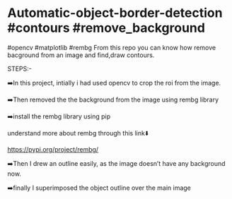 # Automatic-object-border-detection #contours #remove_background
#opencv #matplotlib #rembg
From this repo you can know how remove bacground from an image and find,draw contours.

STEPS:-

➡️In this project, intially i had used opencv to crop the roi from the image.

➡️Then removed the the background from the image using rembg library

➡️install the rembg library using pip 

understand more about rembg through this link⬇️

https://pypi.org/project/rembg/

➡️Then I drew an outline easily, as the image doesn’t have any background now.

➡️finally I superimposed the object outline over the main image



